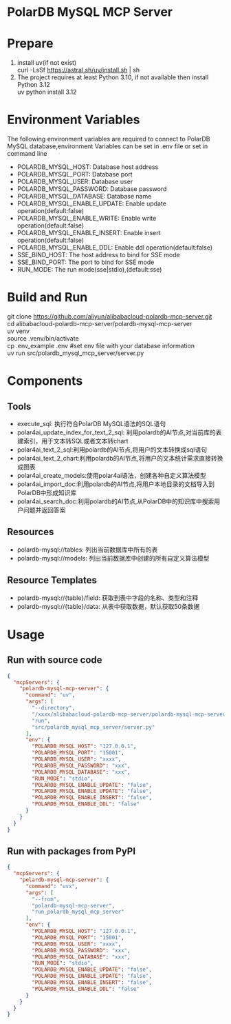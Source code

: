PolarDB MySQL MCP Server
=======================
# Prepare
1. install uv(if not exist)  
  curl -LsSf https://astral.sh/uv/install.sh | sh  
2. The project requires at least Python 3.10, if not available then install Python 3.12  
  uv python install 3.12  
# Environment Variables  
  The following environment variables are required to connect to PolarDB MySQL database,environment Variables can be set in .env file  or set in command line  
* POLARDB_MYSQL_HOST: Database host address  
* POLARDB_MYSQL_PORT: Database port 
* POLARDB_MYSQL_USER: Database user  
* POLARDB_MYSQL_PASSWORD: Database password  
* POLARDB_MYSQL_DATABASE: Database name  
* POLARDB_MYSQL_ENABLE_UPDATE: Enable update operation(default:false)  
* POLARDB_MYSQL_ENABLE_WRITE:  Enable write operation(default:false)  
* POLARDB_MYSQL_ENABLE_INSERT:  Enable insert operation(default:false)  
* POLARDB_MYSQL_ENABLE_DDL:  Enable ddl operation(default:false)  
* SSE_BIND_HOST: The host address to bind for SSE mode  
* SSE_BIND_PORT: The port to bind for SSE mode  
* RUN_MODE: The run mode(sse|stdio),(default:sse)

# Build and Run
  git clone https://github.com/aliyun/alibabacloud-polardb-mcp-server.git  
  cd alibabacloud-polardb-mcp-server/polardb-mysql-mcp-server  
  uv venv  
  source .venv/bin/activate  
  cp .env_example .env #set env file with your database information  
  uv run src/polardb_mysql_mcp_server/server.py  
# Components
## Tools
* execute_sql: 执行符合PolarDB MySQL语法的SQL语句
* polar4ai_update_index_for_text_2_sql: 利用polardb的AI节点,对当前库的表建索引，用于文本转SQL或者文本转chart
* polar4ai_text_2_sql:利用polardb的AI节点,将用户的文本转换成sql语句
* polar4ai_text_2_chart:利用polardb的AI节点,将用户的文本统计需求直接转换成图表
* polar4ai_create_models:使用polar4ai语法，创建各种自定义算法模型  
* polar4ai_import_doc:利用polardb的AI节点,将用户本地目录的文档导入到PolarDB中形成知识库
* polar4ai_search_doc:利用polardb的AI节点,从PolarDB中的知识库中搜索用户问题并返回答案  
## Resources
* polardb-mysql://tables: 列出当前数据库中所有的表  
* polardb-mysql://models: 列出当前数据库中创建的所有自定义算法模型   
## Resource Templates
* polardb-mysql://{table}/field: 获取到表中字段的名称、类型和注释
* polardb-mysql://{table}/data: 从表中获取数据，默认获取50条数据 
# Usage
## Run with source code  
```json
{
  "mcpServers": {
    "polardb-mysql-mcp-server": {
      "command": "uv",
      "args": [
        "--directory",
        "/xxxx/alibabacloud-polardb-mcp-server/polardb-mysql-mcp-server",
        "run",
        "src/polardb_mysql_mcp_server/server.py"
      ],
      "env": {
        "POLARDB_MYSQL_HOST": "127.0.0.1",
        "POLARDB_MYSQL_PORT": "15001",
        "POLARDB_MYSQL_USER": "xxxx",
        "POLARDB_MYSQL_PASSWORD": "xxx",
        "POLARDB_MYSQL_DATABASE": "xxx",
        "RUN_MODE": "stdio",
        "POLARDB_MYSQL_ENABLE_UPDATE": "false",
        "POLARDB_MYSQL_ENABLE_UPDATE": "false",
        "POLARDB_MYSQL_ENABLE_INSERT": "false",
        "POLARDB_MYSQL_ENABLE_DDL": "false"
      }
    }
  }
}
```
## Run with packages from PyPI
```json
{
  "mcpServers": {
    "polardb-mysql-mcp-server": {
      "command": "uvx",
      "args": [
        "--from",
        "polardb-mysql-mcp-server",
        "run_polardb_mysql_mcp_server"
      ],
      "env": {
        "POLARDB_MYSQL_HOST": "127.0.0.1",
        "POLARDB_MYSQL_PORT": "15001",
        "POLARDB_MYSQL_USER": "xxxx",
        "POLARDB_MYSQL_PASSWORD": "xxx",
        "POLARDB_MYSQL_DATABASE": "xxx",
        "RUN_MODE": "stdio",
        "POLARDB_MYSQL_ENABLE_UPDATE": "false",
        "POLARDB_MYSQL_ENABLE_UPDATE": "false",
        "POLARDB_MYSQL_ENABLE_INSERT": "false",
        "POLARDB_MYSQL_ENABLE_DDL": "false"
      }
    }
  }
}
```
